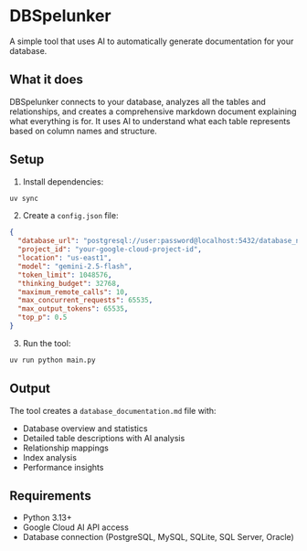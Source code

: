 # DBSpelunker

A simple tool that uses AI to automatically generate documentation for your database.

## What it does

DBSpelunker connects to your database, analyzes all the tables and relationships, and creates a comprehensive markdown document explaining what everything is for. It uses AI to understand what each table represents based on column names and structure.

## Setup

1. Install dependencies:
```bash
uv sync
```

2. Create a `config.json` file:
```json
{
  "database_url": "postgresql://user:password@localhost:5432/database_name",
  "project_id": "your-google-cloud-project-id",
  "location": "us-east1",
  "model": "gemini-2.5-flash",
  "token_limit": 1048576,
  "thinking_budget": 32768,
  "maximum_remote_calls": 10,
  "max_concurrent_requests": 65535,
  "max_output_tokens": 65535,
  "top_p": 0.5
}
```

3. Run the tool:
```bash
uv run python main.py
```

## Output

The tool creates a `database_documentation.md` file with:
- Database overview and statistics
- Detailed table descriptions with AI analysis
- Relationship mappings
- Index analysis
- Performance insights

## Requirements

- Python 3.13+
- Google Cloud AI API access
- Database connection (PostgreSQL, MySQL, SQLite, SQL Server, Oracle)